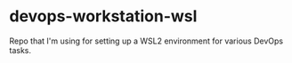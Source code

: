 # devops-workstation-wsl
Repo that I'm using for setting up a WSL2 environment for various DevOps tasks.
